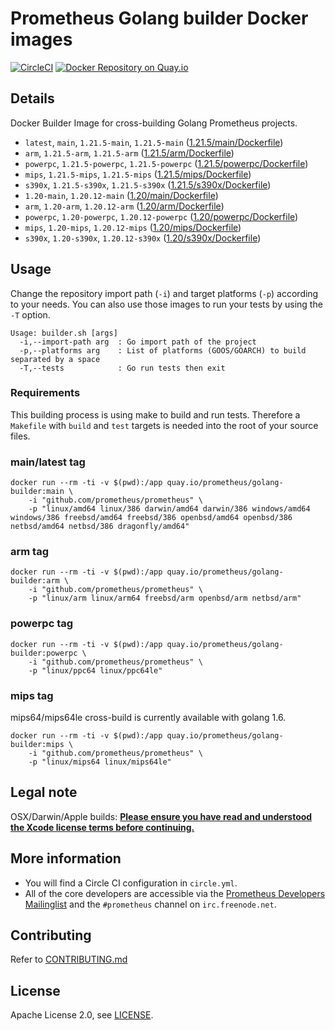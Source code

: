 # Prometheus Golang builder Docker images

[![CircleCI](https://circleci.com/gh/prometheus/golang-builder/tree/master.svg?style=shield)][circleci]
[![Docker Repository on Quay.io](https://quay.io/repository/prometheus/golang-builder/status)][quayio]

## Details

Docker Builder Image for cross-building Golang Prometheus projects.

- `latest`, `main`, `1.21.5-main`, `1.21.5-main` ([1.21.5/main/Dockerfile](1.21.5/main/Dockerfile))
- `arm`, `1.21.5-arm`, `1.21.5-arm` ([1.21.5/arm/Dockerfile](1.21.5/arm/Dockerfile))
- `powerpc`, `1.21.5-powerpc`, `1.21.5-powerpc` ([1.21.5/powerpc/Dockerfile](1.21.5/powerpc/Dockerfile))
- `mips`, `1.21.5-mips`, `1.21.5-mips` ([1.21.5/mips/Dockerfile](1.21.5/mips/Dockerfile))
- `s390x`, `1.21.5-s390x`, `1.21.5-s390x` ([1.21.5/s390x/Dockerfile](1.21.5/s390x/Dockerfile))
- `1.20-main`, `1.20.12-main` ([1.20/main/Dockerfile](1.20/main/Dockerfile))
- `arm`, `1.20-arm`, `1.20.12-arm` ([1.20/arm/Dockerfile](1.20/arm/Dockerfile))
- `powerpc`, `1.20-powerpc`, `1.20.12-powerpc` ([1.20/powerpc/Dockerfile](1.20/powerpc/Dockerfile))
- `mips`, `1.20-mips`, `1.20.12-mips` ([1.20/mips/Dockerfile](1.20/mips/Dockerfile))
- `s390x`, `1.20-s390x`, `1.20.12-s390x` ([1.20/s390x/Dockerfile](1.20/s390x/Dockerfile))

## Usage

Change the repository import path (`-i`) and target platforms (`-p`) according to your needs.
You can also use those images to run your tests by using the `-T` option.

```
Usage: builder.sh [args]
  -i,--import-path arg  : Go import path of the project
  -p,--platforms arg    : List of platforms (GOOS/GOARCH) to build separated by a space
  -T,--tests            : Go run tests then exit
```

### Requirements

This building process is using make to build and run tests.
Therefore a `Makefile` with `build` and `test` targets is needed into the root of your source files.

### main/latest tag

```
docker run --rm -ti -v $(pwd):/app quay.io/prometheus/golang-builder:main \
    -i "github.com/prometheus/prometheus" \
    -p "linux/amd64 linux/386 darwin/amd64 darwin/386 windows/amd64 windows/386 freebsd/amd64 freebsd/386 openbsd/amd64 openbsd/386 netbsd/amd64 netbsd/386 dragonfly/amd64"
```

### arm tag

```
docker run --rm -ti -v $(pwd):/app quay.io/prometheus/golang-builder:arm \
    -i "github.com/prometheus/prometheus" \
    -p "linux/arm linux/arm64 freebsd/arm openbsd/arm netbsd/arm"
```

### powerpc tag

```
docker run --rm -ti -v $(pwd):/app quay.io/prometheus/golang-builder:powerpc \
    -i "github.com/prometheus/prometheus" \
    -p "linux/ppc64 linux/ppc64le"
```

### mips tag

mips64/mips64le cross-build is currently available with golang 1.6.

```
docker run --rm -ti -v $(pwd):/app quay.io/prometheus/golang-builder:mips \
    -i "github.com/prometheus/prometheus" \
    -p "linux/mips64 linux/mips64le"
```

## Legal note

OSX/Darwin/Apple builds:
**[Please ensure you have read and understood the Xcode license
   terms before continuing.](https://www.apple.com/legal/sla/docs/xcode.pdf)**

## More information

  * You will find a Circle CI configuration in `circle.yml`.
  * All of the core developers are accessible via the [Prometheus Developers Mailinglist](https://groups.google.com/forum/?fromgroups#!forum/prometheus-developers) and the `#prometheus` channel on `irc.freenode.net`.

## Contributing

Refer to [CONTRIBUTING.md](CONTRIBUTING.md)

## License

Apache License 2.0, see [LICENSE](LICENSE).

[quayio]: https://quay.io/repository/prometheus/golang-builder
[circleci]: https://circleci.com/gh/prometheus/golang-builder

